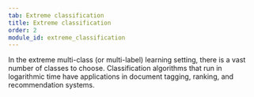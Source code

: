 ```yaml
---
tab: Extreme classification
title: Extreme classification
order: 2
module_id: extreme_classification
---
```


In the extreme multi-class (or multi-label) learning setting, there is a vast number of classes to choose. Classification algorithms that run in logarithmic time have applications in document tagging, ranking, and recommendation systems.
